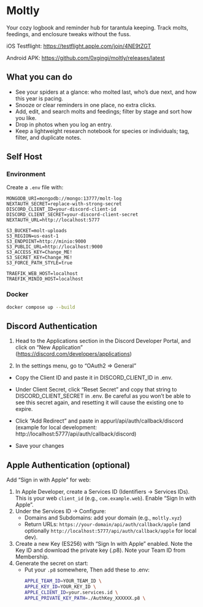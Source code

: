 # Moltly

Your cozy logbook and reminder hub for tarantula keeping. Track molts, feedings, and enclosure tweaks without the fuss.

iOS Testflight: https://testflight.apple.com/join/4NE9tZGT

Android APK: https://github.com/0xgingi/moltly/releases/latest

## What you can do

- See your spiders at a glance: who molted last, who’s due next, and how this year is pacing.
- Snooze or clear reminders in one place, no extra clicks.
- Add, edit, and search molts and feedings; filter by stage and sort how you like.
- Drop in photos when you log an entry.
- Keep a lightweight research notebook for species or individuals; tag, filter, and duplicate notes.

## Self Host

### Environment

Create a `.env` file with:

```
MONGODB_URI=mongodb://mongo:13777/molt-log
NEXTAUTH_SECRET=replace-with-strong-secret
DISCORD_CLIENT_ID=your-discord-client-id
DISCORD_CLIENT_SECRET=your-discord-client-secret
NEXTAUTH_URL=http://localhost:5777

S3_BUCKET=molt-uploads
S3_REGION=us-east-1
S3_ENDPOINT=http://minio:9000
S3_PUBLIC_URL=http://localhost:9000
S3_ACCESS_KEY=Change_ME!
S3_SECRET_KEY=Change_ME!
S3_FORCE_PATH_STYLE=true

TRAEFIK_WEB_HOST=localhost
TRAEFIK_MINIO_HOST=localhost
```

### Docker

```bash
docker compose up --build
```

## Discord Authentication

1. Head to the Applications section in the Discord Developer Portal, and click on “New Application” (https://discord.com/developers/applications)

2. In the settings menu, go to “OAuth2 => General”
* Copy the Client ID and paste it in DISCORD_CLIENT_ID in .env.

* Under Client Secret, click “Reset Secret” and copy that string to DISCORD_CLIENT_SECRET in .env. Be careful as you won’t be able to see this secret again, and resetting it will cause the existing one to expire.

* Click “Add Redirect” and paste in appurl/api/auth/callback/discord (example for local development: http://localhost:5777/api/auth/callback/discord)

* Save your changes

## Apple Authentication (optional)

Add “Sign in with Apple” for web:

1. In Apple Developer, create a Services ID (Identifiers → Services IDs). This is your web `client_id` (e.g., `com.example.web`). Enable “Sign In with Apple”.
2. Under the Services ID → Configure:
   - Domains and Subdomains: add your domain (e.g., `moltly.xyz`)
   - Return URLs: `https://your-domain/api/auth/callback/apple` (and optionally `http://localhost:5777/api/auth/callback/apple` for local dev).
3. Create a new Key (ES256) with “Sign In with Apple” enabled. Note the Key ID and download the private key (.p8). Note your Team ID from Membership.
4. Generate the secret on start:
   - Put your `.p8` somewhere, Then add these to .env:
     ```bash
     APPLE_TEAM_ID=YOUR_TEAM_ID \
     APPLE_KEY_ID=YOUR_KEY_ID \
     APPLE_CLIENT_ID=your.services.id \
     APPLE_PRIVATE_KEY_PATH=./AuthKey_XXXXXX.p8 \
     ```
